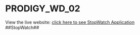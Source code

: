 # PRODIGY_WD_02
View the live website: [click here to see StopWatch Application](https://srisaidurga-28.github.io/PRODIGY_WD_03/task2.html)
##StopWatch##
